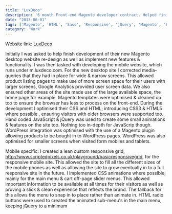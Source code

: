 ```yaml
---
title: "LuxDeco"
description: '6 month Front-end Magento developer contract. Helped finish up their re-design as well as improving & building features/functionality.'
date: "2013-06-01"
tags: ['Magento', 'HTML', 'Sass', 'Responsive', 'jQuery', 'Magento', 'Freelance']
category: 'Work'
---
```


Website link: [LuxDeco](https://www.luxdeco.com "www.luxdec.com")

Initially I was asked to help finish development of their new Magento desktop website re-design as well as  implement new features & functionality. I was then tasked with developing the mobile website, which runs under m.luxdeco.com. For the new desktop site I corrected media-queries that they had in place for wide & narrow screens. This allowed product listing pages to make use of more screen space for their users with larger screens, Google Analytics provided user screen data. We also ensured other areas of the site made use of the large available space, the home page for example. Magento templates were optimised & cleaned up too to ensure the browser has less to process on the front-end. During the development I optimised their CSS and HTML; introducing CSS3 & HTML5 where possible , ensuring visitors with older browsers were supported too. Hand coded JavaScript & jQuery was used to create some small animations & features on the site too. Nothing too in-depth for JavaScrip though. WordPress integration was optimised with the use of a Magento plugin allowing products to be bought in to WordPress pages. WordPress was also optimised for smaller screens when visited form mobiles and tablets.

Mobile specific:
I created a lean custom responsive grid, http://www.scriptedpixels.co.uk/playground/basicresponsivegrid, for the responsive mobile site. This allowed the site to fill all the different sizes of the mobile phones as well as allowing the site to grow eventually in to a full responsive site in the future. I implemented CSS animations where possible; mainly for the main menu & cart off-page slider menus. This allowed important information to be available at all times for their visitors as well as proving a slick & clean experience that reflects the brand. The fallback for this allows the menu to snap in to place rather than animate in. HTML radio buttons were used to created the animated sub-menu's in the main menu, keeping jQuery to a minimum